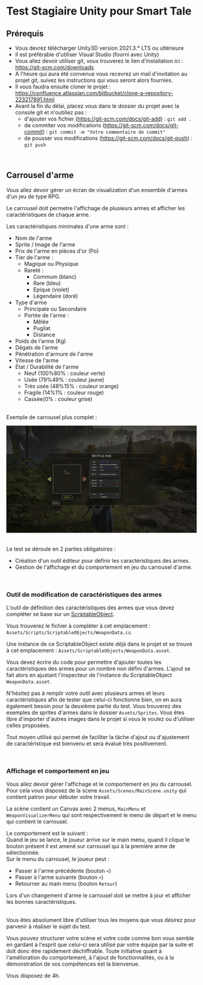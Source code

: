 # Test Stagiaire Unity pour Smart Tale

## Prérequis

 - Vous devrez télécharger Unity3D version 2021.3.* LTS ou ultérieure
 - Il est préférable d'utiliser Visual Studio (fourni avec Unity)
 - Vous allez devoir utiliser git, vous trouverez le lien d'installation ici : https://git-scm.com/downloads
 - A l'heure qui aura été convenue vous recevrez un mail d'invitation au projet git, suivez les instructions qui vous seront alors fournies.
 - Il vous faudra ensuite cloner le projet : https://confluence.atlassian.com/bitbucket/clone-a-repository-223217891.html
 - Avant la fin du délai, placez vous dans le dossier du projet avec la console git et n'oubliez pas :
	 - d'ajouter vos fichier (https://git-scm.com/docs/git-add) :
    `git add .`
	 - de commiter vos  modifications (https://git-scm.com/docs/git-commit) :
    `git commit -m "Votre commentaire de commit"`
	 - de pousser vos modifications (https://git-scm.com/docs/git-push) :
    `git push`

&nbsp;  
## Carrousel d'arme

Vous allez devoir gérer un écran de visualization d'un ensemble d'armes d'un jeu de type RPG.

Le carrousel doit permetre l'affichage de plusieurs armes et afficher les caractéristiques de chaque arme.

Les caractéristiques minimales d'une arme sont :
- Nom de l'arme
- Sprite / Image de l'arme
- Prix de l'arme en pièces d'or (Po)
- Tier de l'arme :
    - Magique ou Physique
    - Rareté :
        - Commum (blanc)
        - Rare (bleu)
        - Epique (violet)
        - Légendaire (doré)
- Type d'arme
    - Principale ou Secondaire
    - Portée de l'arme :
        - Mêlée
        - Pugilat
        - Distance
- Poids de l'arme (Kg)
- Dégats de l'arme
- Pénétration d'armure de l'arme
- Vitesse de l'arme
- État / Durabilité de l'arme
    - Neuf (100%80% : couleur verte)
    - Usée (79%49% : couleur jaune)
    - Très usée (48%15% : couleur orange)
    - Fragile (14%1% : couleur rouge)
    - Cassée(0% : couleur grise)

&nbsp;  
Exemple de carrousel plus complet :

![Example](carrousel_example.png)

&nbsp;  
Le test se déroule en 2 parties obligatoires :

- Création d'un outil éditeur pour définir les caractéristiques des armes.
- Gestion de l'affichage et du comportement en jeu du carrousel d'arme.

&nbsp;  
### Outil de modification de caractéristiques des armes

L'outil de définition des caractéristiques des armes que vous devez compléter se base sur un [ScriptableObject](https://docs.unity3d.com/Manual/class-ScriptableObject.html).

Vous trouverez le fichier à compléter à cet emplacement : `Assets/Scripts/ScriptableObjects/WeaponData.cs`.

Une instance de ce ScriptableObject existe déjà dans le projet et se trouve à cet emplacement : `Assets/ScriptableObjects/WeaponData.asset`.

Vous devez écrire du code pour permettre d'ajouter toutes les caractéristiques des armes pour un nombre non défini d'armes. L'ajout se fait alors en ajustant l'inspecteur de l'instance du ScriptableObject `WeaponData.asset`.

N'hésitez pas à remplir votre outil avec plusieurs armes et leurs caractéristiques afin de tester que celui-ci fonctionne bien, on en aura également besoin pour la deuxième partie du test. Vous trouverez des exemples de sprites d'armes dans le dossier `Assets/Sprites`. Vous êtes libre d'importer d'autres images dans le projet si vous le voulez ou d'utiliser celles proposées.

Tout moyen utilisé qui permet de faciliter la tâche d'ajout ou d'ajustement de caractéristique est bienvenu et sera évalué très positivement.

&nbsp;  
### Affichage et comportement en jeu

Vous allez devoir gérer l'affichage et le comportement en jeu du carrousel.
Pour cela vous disposez de la scene `Assets/Scenes/MainScene.unity` qui contient patron pour débuter votre travail.

La scène contient un Canvas avec 2 menus, `MainMenu` et `WeaponVisualizerMenu` qui sont respectivement le menu de départ et le menu qui contient le carrousel.

Le comportement est le suivant :<br />
Quand le jeu se lance, le joueur arrive sur le main menu, quand il clique le bouton présent il est amené sur carrousel qui à la première arme de sélectionnée.<br />
Sur le menu du carrousel, le joueur peut : 
 - Passer à l'arme précédente (bouton `<`)
 - Passer à l'arme suivante (bouton `>`)
 - Retourner au main menu (bouton `Retour`)

Lors d'un changement d'arme le carrousel doit se mettre à jour et afficher les bonnes caractéristiques.

&nbsp;  
Vous êtes absolument libre d'utiliser tous les moyens que vous désirez pour parvenir à réaliser le sujet du test.

Vous pouvez structurer votre scène et votre code comme bon vous semble en gardant à l'esprit que celui-ci sera utilisé par votre équipe par la suite et doit donc être rapidement déchiffrable. Toute initiative quant à l'amélioration du comportement, à l'ajout de fonctionnalités, ou à la démonstration de vos compétences est la bienvenue.

Vous disposez de 4h.